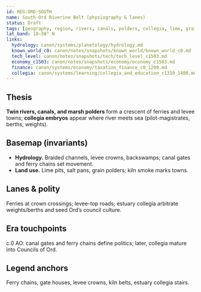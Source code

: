 ```yaml
---
id: REG:ORD-SOUTH
name: South-Ord Riverine Belt (physiography & lanes)
status: Draft
tags: [geography, region, rivers, canals, polders, collegia, lime, grain]
lat_band: 18–30° N
links:
  hydrology: canon/systems/planetology/hydrology.md
  known_world_c0: canon/notes/snapshots/known_world/known_world_c0.md
  tech_level: canon/notes/snapshots/tech/tech_level_c1503.md
  economy_c1503: canon/notes/snapshots/economy/economy_c1503.md
  finance: canon/systems/economy/taxation_finance_c0_1200.md
  collegia: canon/systems/learning/collegia_and_education_c1310_1400.md
---
```


## Thesis
**Twin rivers, canals, and marsh polders** form a crescent of ferries and levee towns; **collegia embryos** appear where river meets sea (pilot-magistrates, berths, weights).

## Basemap (invariants)
- **Hydrology.** Braided channels, levee crowns, backswamps; canal gates and ferry chains set movement.
- **Land use.** Lime pits, salt pans, grain polders; kiln smoke marks towns.

## Lanes & polity
Ferries at crown crossings; levee-top roads; estuary collegia arbitrate weights/berths and seed Ord’s council culture.

## Era touchpoints
c.0 AO: canal gates and ferry chains define politics; later, collegia mature into Councils of Ord.

## Legend anchors
Ferry chains, gate houses, levee crowns, kiln belts, estuary collegia stairs.
